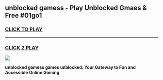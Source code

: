 
## unblocked gamess - Play Unblocked Gmaes & Free #01go1
<h3>
<a href="https://news.freeplayer.one?title=unblocked_gamess&ref=24F">CLICK TO PLAY</a></h3>
<hr>

<h3>
<a href="https://news.freeplayer.one?title=unblocked_gamess&ref=24F">CLICK 2 PLAY</a>
  
</h3>

<a href="https://news.freeplayer.one?title=unblocked_gamess&ref=24F/"><img src="https://clearcache.store/games.png"></a>


**unblocked gamess games unblocked: Your Gateway to Fun and Accessible Online Gaming**
